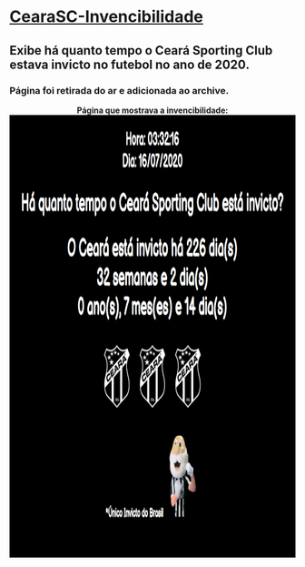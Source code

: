 # [CearaSC-Invencibilidade](https://web.archive.org/web/20200716063947/https://cearasc2020.herokuapp.com/) 

## Exibe há quanto tempo o Ceará Sporting Club estava invicto no futebol no ano de 2020.  
### Página foi retirada do ar e adicionada ao archive.  
<p align="center">
  <b>Página que mostrava a invencibilidade:</b><br>
  <font>
    <img src = "https://github.com/FranciscoIuri/CearaSC-Invencibilidade/blob/master/Site.PNG" width = "1200" height =  "778" >
  </font>
  <br><br>
</p>


